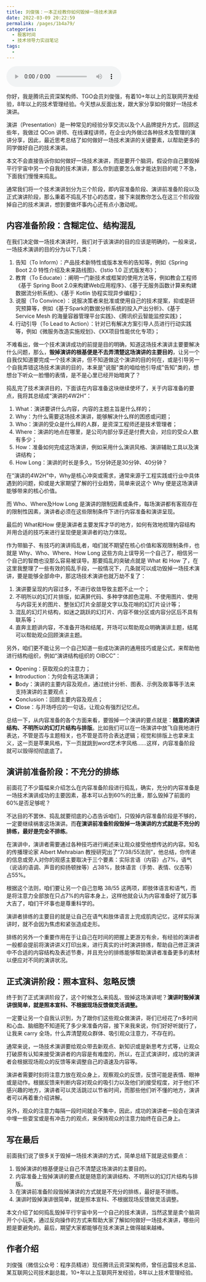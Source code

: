 ```yaml
---
title: 刘俊强：一本正经教你如何毁掉一场技术演讲
date: 2022-03-09 20:22:59
permalink: /pages/1b4a79/
categories:
  - 极客时间
  - 技术领导力实战笔记
tags:
  - 
---
```

<audio title="第75讲.刘俊强：一本正经教你如何毁掉一场技术演讲" src="https://static001.geekbang.org/resource/audio/3b/02/3ba749640c472e669fc44b621698b602.mp3" controls="controls"></audio> 
<p>你好，我是腾讯云资深架构师、TGO会员刘俊强，有着10+年以上的互联网开发经验，8年以上的技术管理经验。今天想从反面出发，跟大家分享如何做好一场技术演讲。</p><p>演讲（Presentation）是一种常见的经验分享交流以及个人品牌提升方式，回顾这些年，我做过 QCon 讲师、在线课程讲师，在企业内外做过各种技术及管理的演讲分享，因此，最近思考总结了如何做好一场技术演讲的关键要素，以帮助更多的同学做好自己的技术演讲。</p><p>本文不会直接告诉你如何做好一场技术演讲，而是要开个脑洞，假设你自己要毁掉平行宇宙中另一个自我的技术演讲，那么你到底要怎么做才能达到目的呢？不急，下面我们慢慢来捣乱。</p><p>通常我们将一个技术演讲划分为三个阶段，即内容准备阶段、演讲前准备阶段以及正式演讲阶段，那么秉着不捣乱不甘心的态度，接下来就教你怎么在这三个阶段毁掉自己的技术演讲，想到要做坏事内心还有点小激动呢。</p><h2>内容准备阶段：含糊定位、结构混乱</h2><p>在我们决定做一场技术演讲时，我们对于该演讲的目的应该是明确的，一般来说，一场技术演讲的目的分为以下几类：</p><ol>
<li>告知（To Inform）：产品技术新特性或版本发布的告知等，例如《Spring Boot 2.0 特性介绍及未来路线图》、《Istio 1.0 正式版发布》；</li>
<li>教育（To Educate）：阐明一门新技术或框架的使用方法等，例如教会工程师《基于 Spring Boot 2.0来构建Web应用程序》、《基于无服务函数计算来构建数据流分析系统》、《基于 Kotlin 协程实现异步编程》；</li>
<li>说服（To Convince）：说服决策者来批准或使用自己的技术提案，抑或是研究预算等，例如《基于Spark的数据分析系统的投入产出分析》、《基于 Service Mesh 的海量容器管理平台实践》、《腾讯织云智能监控实践》；</li>
<li>行动引导（To Lead to Action）：针对已有解决方案引导人员进行行动实践等，例如《微服务改造实施规划》、《XX项目性能优化专项》；</li>
</ol><!-- [[[read_end]]] --><p>不难看出，做一个技术演讲成功的前提是目的明确，知道这场技术演讲主要要解决什么问题，那么，<strong>毁掉演讲的根基便是不去弄清楚这场演讲的主要目的</strong>，让另一个自我仅知道要完成一个技术演讲，但不知道做这个演讲的目的何在，或是引导另一个自我弄错这场技术演讲的目的，本来是"说服"类的咱给他引导成"告知"类的，想想台下听众一脸懵的表情，是不是心里已经开始暗爽了？</p><p>捣乱完了技术演讲目的，下面该在内容准备这块继续使坏了，关于内容准备的要点，我将其总结成“演讲的4W2H”：</p><ol>
<li>What：演讲要讲什么内容，内容的主题主旨是什么样的；</li>
<li>Why：为什么需要这场技术演讲，能够解决什么样的困惑或问题；</li>
<li>Who：演讲的受众是什么样的人群，是资深工程师还是技术管理者；</li>
<li>Where：演讲的地点在哪里，是公司内部分享还是付费大会，对应的受众人数有多少；</li>
<li>How：准备如何完成这场演讲，例如采用什么演讲风格、演讲辅助工具以及演讲结构；</li>
<li>How Long：演讲的时长是多久，15分钟还是30分钟、40分钟？</li>
</ol><p>在“演讲的4W2H”中，Why是核心冲突或需求，通常来源于工程实践或行业中具体遇到的问题，抑或是大家期望了解的行业趋势，简单来说这个 Why 便是这场演讲能够带来的核心价值。</p><p>而 Who、Where及How Long 是演讲的限制因素或条件，每场演讲都有客观存在的限制性因素，演讲者必须在这些限制条件下进行内容准备和演讲呈现。</p><p>最后的 What和How 便是演讲者主要发挥才华的地方，如何有效地梳理内容结构并用合适的技巧来进行呈现便是演讲者的功力体现。</p><p>作为带脑子、有技巧的演讲捣乱者，咱们就不期望在核心价值和客观限制条件，也就是 Why、Who、Where、How Long 这些方向上误导另一个自己了，相信另一个自己的智商也没那么容易被误导。那要捣乱的突破点就是 What 和 How 了，在这里我整理了一些有效的捣乱手段，一般情况下，几条就可以成功毁掉一场技术演讲，要是能够全部命中，那这场技术演讲也就万劫不复了：</p><ol>
<li>演讲要呈现的内容过多，不进行收敛导致主题不止一个；</li>
<li>不明所以的幻灯片排版，如满屏代码、多种字体颜色混用、不使用图片、使用与内容无关的图片、整张幻灯片全部是文字以及花哨的幻灯片设计等；</li>
<li>混乱的幻灯片结构，如迷之跳跃的幻灯片、内容不做分区或内容分区后不具有联系等；</li>
<li>直奔主题讲内容，不准备开场和结尾，开场可以帮助观众明确演讲主题，结尾可以帮助观众回顾演讲主题。</li>
</ol><p>另外，咱们更不能让另一个自己知道一些成功演讲的通用技巧或是公式，来帮助他进行结构组织，例如“演讲结构组织的 OIBCC”：</p><ul>
<li><strong>O</strong>pening：获取观众的注意力；</li>
<li><strong>I</strong>ntroduction：为何会有这场演讲；</li>
<li><strong>B</strong>ody：演讲的主要内容及观点，通过统计分析、图表、示例及故事等手法来支持演讲的主要观点；</li>
<li><strong>C</strong>onclusion：回顾主要内容及观点；</li>
<li><strong>C</strong>lose：与开场呼应的一句话，让观众有强烈记忆点。</li>
</ul><p>总结一下，从内容准备的各个方面来看，要毁掉一个演讲的要点就是：<strong>随意的演讲结构、不明所以的幻灯片结构与排版</strong>。比如我们可以在一场演讲中放飞自我地进行表达，不管是否与主题相关，也不管是否符合表达逻辑；视觉和排版上也拿来主义，这一页是苹果风格，下一页就跳到word艺术字风格……这样，内容准备阶段就可以毁得彻彻底底了。</p><h2>演讲前准备阶段：不充分的排练</h2><p>前面花了不少篇幅来介绍怎么在内容准备阶段进行捣乱，确实，充分的内容准备是一场技术演讲成功的主要因素，基本可以占到60%的比重，那么毁掉了前面的60%是否足够呢？</p><p>不达目的不罢休、捣乱就要彻底的心态告诉咱们，只毁掉内容准备阶段是不够的，一定要继续祸害这场演讲。而<strong>在演讲前准备阶段毁掉一场演讲的方式就是不充分的排练，最好是完全不排练</strong>。</p><p>在演讲中，演讲者需要通过各种技巧进行阐述来让观众接受他想传达的内容。知名的传播理论家 Albert Mehrabian 教授研究出了“7/38/55法则”，他总结，你传递的信息或旁人对你的观感主要取决于三个要素：实际言语（内容）占7%，语气（说话的语调、声音的抑扬顿挫等）占38%，肢体语言（手势、表情、仪态等）占55%。</p><p>根据这个法则，咱们要让另一个自己忽略 38/55 这两项，即肢体语言和语气，而是将注意力全部放在只占7%的内容本身上，这样他就会认为内容准备好了就万事大吉了，咱们干坏事也是尊重科学的。</p><p>演讲者排练的主要目的就是让自己在语气和肢体语言上完成肌肉记忆，这样实际演讲时，就不会因为焦虑和紧张造成走形。</p><p>排练的另外一个重要作用在于让自己在时间的把握上更游刃有余，有经验的演讲者一般都会提前将演讲讲义打印出来，进行真实的计时演讲排练，帮助自己修正演讲中不合适的内容结构及表述节奏，并且充分的排练能够帮助演讲者准备更多的素材以便应对不同的演讲状况。</p><h2>正式演讲阶段：照本宣科、忽略反馈</h2><p>终于到了正式演讲阶段了，这个时候怎么来捣乱、毁掉这场演讲呢？<strong>演讲时毁掉演讲很简单，就是照本宣科、不根据现场反馈做灵活调整。</strong></p><p>一定要让另一个自我认识到，为了跟你们这些观众做演讲，哥们已经花了n多时间和心血、脑细胞不知道死了多少来准备内容，接下来我来说，你们好好听就行了，让我来 carry 全场，什么弄清楚观众群体、吸引观众注意力，不存在的。</p><p>通常来说，一场技术演讲要给观众带去新观点、新知识或是新思考方式等，让观众打破原有认知来接受演讲者的内容是有难度的，所以，在正式演讲时，成功的演讲者会根据现场观众的反馈等来调整自己的语速及内容等。</p><p>演讲者需要时刻将注意力放在观众身上，观察观众的反馈，反馈可能是表情、眼神或是动作。根据反馈来判断内容对观众的吸引力以及他们的接受程度，对于他们不感兴趣的地方，演讲者可以灵活跳过以节省时间，而那些他们听不懂的地方，演讲者可以再着重介绍讲解。</p><p>另外，观众的注意力每隔一段时间就会不集中，因此，成功的演讲者一般会在演讲中埋一些耍宝或是有冲击力的观点，来保持观众的注意力始终在自己身上。</p><h2>写在最后</h2><p>前面我们说了很多关于毁掉一场技术演讲的方式，简单总结下就是这些要点：</p><ol>
<li>毁掉演讲的根基便是让自己不清楚这场演讲的主要目的。</li>
<li>内容准备上毁掉演讲的要点就是随意的演讲结构、不明所以的幻灯片结构与排版。</li>
<li>在演讲前准备阶段毁掉演讲的方式就是不充分的排练，最好是不排练。</li>
<li>演讲时毁掉演讲很简单，就是照本宣科、不根据现场反馈做灵活调整。</li>
</ol><p>本文介绍了如何捣乱毁掉平行宇宙中另一个自己的技术演讲，当然这里是卖个脑洞开个小玩笑，通过反向操作的方式来帮助大家了解如何做好一场技术演讲，哪些问题是要避免的。最后，期望大家都能够在技术演讲上做得越来越棒。</p><h2>作者介绍</h2><p>刘俊强（微信公众号：程序员精进）现任腾讯云资深架构师，曾任迅雷技术总监、某互联网公司技术副总裁，10+年以上互联网开发经验，8年以上技术管理经验。</p><p></p>